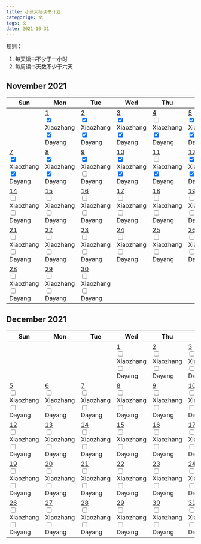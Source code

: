 ```yaml
---
title: 小张大杨读书计划
categorige: 文
tags: 文
date: 2021-10-31
---
```


规则：

1. 每天读书不少于一小时
2. 每周读书天数不少于六天

## November   2021         
|Sun | Mon | Tue  | Wed | Thu | Fri | Sat 
|---| ---| ---| ---| ---| ---| ---|
|  | [1](#111)<br> <input type="checkbox" checked="checked"> Xiaozhang <br> <input type="checkbox" checked="checked"> Dayang | [2](#112)<br> <input type="checkbox" checked="checked"> Xiaozhang <br> <input type="checkbox" checked="checked"> Dayang | [3](#113)<br> <input type="checkbox" checked="checked"> Xiaozhang <br> <input type="checkbox" checked="checked"> Dayang | [4](#114)<br> <input type="checkbox"> Xiaozhang <br> <input type="checkbox" checked="checked"> Dayang | [5](#115)<br> <input type="checkbox" checked="checked"> Xiaozhang <br> <input type="checkbox" checked="checked"> Dayang | [6](#116)<br> <input type="checkbox" checked="checked"> Xiaozhang <br> <input type="checkbox"> Dayang |
| [7](#117)<br> <input type="checkbox" checked="checked"> Xiaozhang <br> <input type="checkbox" checked="checked"> Dayang | [8](#118)<br> <input type="checkbox" checked="checked"> Xiaozhang <br> <input type="checkbox" checked="checked"> Dayang | [9](#119)<br> <input type="checkbox" checked="checked"> Xiaozhang <br> <input type="checkbox"> Dayang | [10](#1110)<br> <input type="checkbox" checked="checked"> Xiaozhang <br> <input type="checkbox" checked="checked"> Dayang | [11](#1111)<br> <input type="checkbox"> Xiaozhang <br> <input type="checkbox" checked="checked"> Dayang | [12](#1112)<br> <input type="checkbox" checked="checked"> Xiaozhang <br> <input type="checkbox" checked="checked"> Dayang | [13](#1113)<br> <input type="checkbox" checked="checked"> Xiaozhang <br> <input type="checkbox" checked="checked"> Dayang |
| [14](#1114)<br> <input type="checkbox"> Xiaozhang <br> <input type="checkbox"> Dayang | [15](#1115)<br> <input type="checkbox"> Xiaozhang <br> <input type="checkbox"> Dayang | [16](#1116)<br> <input type="checkbox"> Xiaozhang <br> <input type="checkbox"> Dayang | [17](#1117)<br> <input type="checkbox"> Xiaozhang <br> <input type="checkbox"> Dayang | [18](#1118)<br> <input type="checkbox"> Xiaozhang <br> <input type="checkbox"> Dayang | [19](#1119)<br> <input type="checkbox"> Xiaozhang <br> <input type="checkbox"> Dayang | [20](#1120)<br> <input type="checkbox"> Xiaozhang <br> <input type="checkbox"> Dayang |
| [21](#1121)<br> <input type="checkbox"> Xiaozhang <br> <input type="checkbox"> Dayang | [22](#1122)<br> <input type="checkbox"> Xiaozhang <br> <input type="checkbox"> Dayang | [23](#1123)<br> <input type="checkbox"> Xiaozhang <br> <input type="checkbox"> Dayang | [24](#1124)<br> <input type="checkbox"> Xiaozhang <br> <input type="checkbox"> Dayang | [25](#1125)<br> <input type="checkbox"> Xiaozhang <br> <input type="checkbox"> Dayang | [26](#1126)<br> <input type="checkbox"> Xiaozhang <br> <input type="checkbox"> Dayang | [27](#1127)<br> <input type="checkbox"> Xiaozhang <br> <input type="checkbox"> Dayang |
| [28](#1128)<br> <input type="checkbox"> Xiaozhang <br> <input type="checkbox"> Dayang | [29](#1129)<br> <input type="checkbox"> Xiaozhang <br> <input type="checkbox"> Dayang | [30](#1130)<br> <input type="checkbox"> Xiaozhang <br> <input type="checkbox"> Dayang |


## December   2021         
|Sun | Mon | Tue  | Wed | Thu | Fri | Sat 
|---| ---| ---| ---| ---| ---| ---|
|  |  |  | [1](#121)<br> <input type="checkbox"> Xiaozhang <br> <input type="checkbox"> Dayang | [2](#122)<br> <input type="checkbox"> Xiaozhang <br> <input type="checkbox"> Dayang | [3](#123)<br> <input type="checkbox"> Xiaozhang <br> <input type="checkbox"> Dayang | [4](#124)<br> <input type="checkbox"> Xiaozhang <br> <input type="checkbox"> Dayang |
| [5](#125)<br> <input type="checkbox"> Xiaozhang <br> <input type="checkbox"> Dayang | [6](#126)<br> <input type="checkbox"> Xiaozhang <br> <input type="checkbox"> Dayang | [7](#127)<br> <input type="checkbox"> Xiaozhang <br> <input type="checkbox"> Dayang | [8](#128)<br> <input type="checkbox"> Xiaozhang <br> <input type="checkbox"> Dayang | [9](#129)<br> <input type="checkbox"> Xiaozhang <br> <input type="checkbox"> Dayang | [10](#1210)<br> <input type="checkbox"> Xiaozhang <br> <input type="checkbox"> Dayang | [11](#1211)<br> <input type="checkbox"> Xiaozhang <br> <input type="checkbox"> Dayang |
| [12](#1212)<br> <input type="checkbox"> Xiaozhang <br> <input type="checkbox"> Dayang | [13](#1213)<br> <input type="checkbox"> Xiaozhang <br> <input type="checkbox"> Dayang | [14](#1214)<br> <input type="checkbox"> Xiaozhang <br> <input type="checkbox"> Dayang | [15](#1215)<br> <input type="checkbox"> Xiaozhang <br> <input type="checkbox"> Dayang | [16](#1216)<br> <input type="checkbox"> Xiaozhang <br> <input type="checkbox"> Dayang | [17](#1217)<br> <input type="checkbox"> Xiaozhang <br> <input type="checkbox"> Dayang | [18](#1218)<br> <input type="checkbox"> Xiaozhang <br> <input type="checkbox"> Dayang |
| [19](#1219)<br> <input type="checkbox"> Xiaozhang <br> <input type="checkbox"> Dayang | [20](#1220)<br> <input type="checkbox"> Xiaozhang <br> <input type="checkbox"> Dayang | [21](#1221)<br> <input type="checkbox"> Xiaozhang <br> <input type="checkbox"> Dayang | [22](#1222)<br> <input type="checkbox"> Xiaozhang <br> <input type="checkbox"> Dayang | [23](#1223)<br> <input type="checkbox"> Xiaozhang <br> <input type="checkbox"> Dayang | [24](#1224)<br> <input type="checkbox"> Xiaozhang <br> <input type="checkbox"> Dayang | [25](#1225)<br> <input type="checkbox"> Xiaozhang <br> <input type="checkbox"> Dayang |
| [26](#1226)<br> <input type="checkbox"> Xiaozhang <br> <input type="checkbox"> Dayang | [27](#1227)<br> <input type="checkbox"> Xiaozhang <br> <input type="checkbox"> Dayang | [28](#1228)<br> <input type="checkbox"> Xiaozhang <br> <input type="checkbox"> Dayang | [29](#1229)<br> <input type="checkbox"> Xiaozhang <br> <input type="checkbox"> Dayang | [30](#1230)<br> <input type="checkbox"> Xiaozhang <br> <input type="checkbox"> Dayang | [31](#1231)<br> <input type="checkbox"> Xiaozhang <br> <input type="checkbox"> Dayang |
